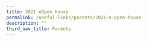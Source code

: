 ```yaml
---
title: 2021 eOpen House
permalink: /useful-links/parents/2021-e-open-house
description: ""
third_nav_title: Parents
---
```

